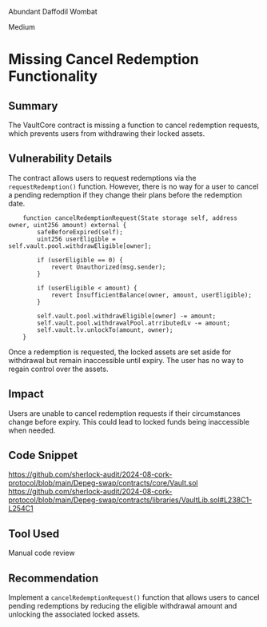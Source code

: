 Abundant Daffodil Wombat

Medium

# Missing Cancel Redemption Functionality

## Summary 

The VaultCore contract is missing a function to cancel redemption requests, which prevents users from withdrawing their locked assets.

## Vulnerability Details

The contract allows users to request redemptions via the `requestRedemption()` function. However, there is no way for a user to cancel a pending redemption if they change their plans before the redemption date. 
```solidity
    function cancelRedemptionRequest(State storage self, address owner, uint256 amount) external {
        safeBeforeExpired(self);
        uint256 userEligible = self.vault.pool.withdrawEligible[owner];

        if (userEligible == 0) {
            revert Unauthorized(msg.sender);
        }

        if (userEligible < amount) {
            revert InsufficientBalance(owner, amount, userEligible);
        }

        self.vault.pool.withdrawEligible[owner] -= amount;
        self.vault.pool.withdrawalPool.atrributedLv -= amount;
        self.vault.lv.unlockTo(amount, owner);
    }
```
Once a redemption is requested, the locked assets are set aside for withdrawal but remain inaccessible until expiry. The user has no way to regain control over the assets.

## Impact

Users are unable to cancel redemption requests if their circumstances change before expiry. This could lead to locked funds being inaccessible when needed.

## Code Snippet

https://github.com/sherlock-audit/2024-08-cork-protocol/blob/main/Depeg-swap/contracts/core/Vault.sol
https://github.com/sherlock-audit/2024-08-cork-protocol/blob/main/Depeg-swap/contracts/libraries/VaultLib.sol#L238C1-L254C1

## Tool Used

Manual code review

## Recommendation

Implement a `cancelRedemptionRequest()` function that allows users to cancel pending redemptions by reducing the eligible withdrawal amount and unlocking the associated locked assets.